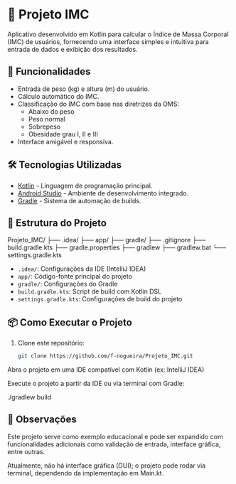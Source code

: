 # 📱 Projeto IMC

Aplicativo desenvolvido em Kotlin para calcular o Índice de Massa Corporal (IMC) de usuários, fornecendo uma interface simples e intuitiva para entrada de dados e exibição dos resultados.

## 🚀 Funcionalidades

- Entrada de peso (kg) e altura (m) do usuário.
- Cálculo automático do IMC.
- Classificação do IMC com base nas diretrizes da OMS:
  - Abaixo do peso
  - Peso normal
  - Sobrepeso
  - Obesidade grau I, II e III
- Interface amigável e responsiva.

## 🛠️ Tecnologias Utilizadas

- [Kotlin](https://kotlinlang.org/) - Linguagem de programação principal.
- [Android Studio](https://developer.android.com/studio) - Ambiente de desenvolvimento integrado.
- [Gradle](https://gradle.org/) - Sistema de automação de builds.
## 📁 Estrutura do Projeto

Projeto_IMC/
├── .idea/
├── app/
├── gradle/
├── .gitignore
├── build.gradle.kts
├── gradle.properties
├── gradlew
├── gradlew.bat
└── settings.gradle.kts


- `.idea/`: Configurações da IDE (IntelliJ IDEA)
- `app/`: Código-fonte principal do projeto
- `gradle/`: Configurações do Gradle
- `build.gradle.kts`: Script de build com Kotlin DSL
- `settings.gradle.kts`: Configurações de build do projeto

## 📦 Como Executar o Projeto

1. Clone este repositório:
   ```bash
   git clone https://github.com/f-nogueira/Projeto_IMC.git
Abra o projeto em uma IDE compatível com Kotlin (ex: IntelliJ IDEA)

Execute o projeto a partir da IDE ou via terminal com Gradle:

./gradlew build

## 📌 Observações

Este projeto serve como exemplo educacional e pode ser expandido com funcionalidades adicionais como validação de entrada, interface gráfica, entre outras.

Atualmente, não há interface gráfica (GUI); o projeto pode rodar via terminal, dependendo da implementação em Main.kt.

